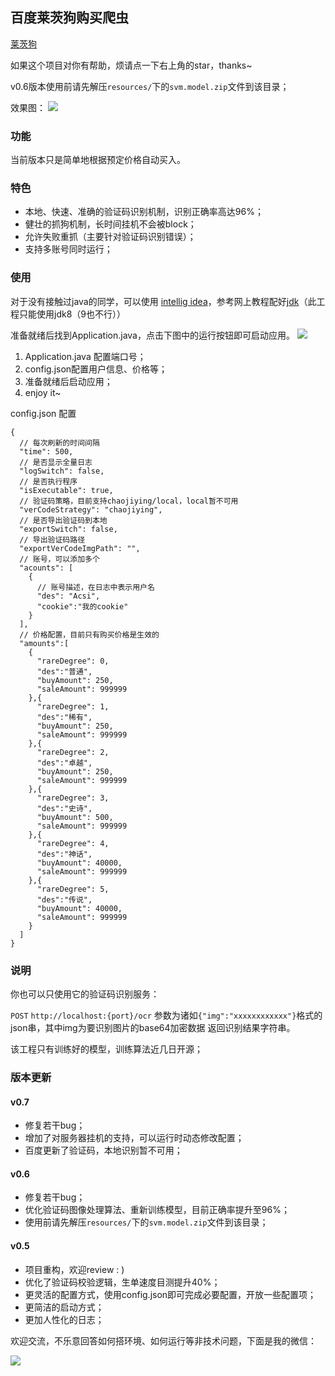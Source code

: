 ## 百度莱茨狗购买爬虫

[莱茨狗](https://pet-chain.baidu.com/)

如果这个项目对你有帮助，烦请点一下右上角的star，thanks~

v0.6版本使用前请先解压`resources/`下的`svm.model.zip`文件到该目录；

效果图：
![](https://ws4.sinaimg.cn/large/006tKfTcly1fochjbt23dj31iu0jin45.jpg)

### 功能
当前版本只是简单地根据预定价格自动买入。

### 特色
- 本地、快速、准确的验证码识别机制，识别正确率高达96%；
- 健壮的抓狗机制，长时间挂机不会被block；
- 允许失败重抓（主要针对验证码识别错误）；
- 支持多账号同时运行；

### 使用
对于没有接触过java的同学，可以使用 [intellig idea](https://www.jetbrains.com/idea/)，参考网上教程配好[jdk](http://www.oracle.com/technetwork/java/javase/downloads/jdk8-downloads-2133151.html)（此工程只能使用jdk8（9也不行））

准备就绪后找到Application.java，点击下图中的运行按钮即可启动应用。
![](https://ws4.sinaimg.cn/large/006tKfTcly1foaizv2a2ej30lo0cq75v.jpg)

1. Application.java 配置端口号；
2. config.json配置用户信息、价格等；
3. 准备就绪后启动应用；
4. enjoy it~

config.json 配置
```
{
  // 每次刷新的时间间隔
  "time": 500,
  // 是否显示全量日志
  "logSwitch": false,
  // 是否执行程序
  "isExecutable": true,
  // 验证码策略，目前支持chaojiying/local，local暂不可用
  "verCodeStrategy": "chaojiying",
  // 是否导出验证码到本地
  "exportSwitch": false,
  // 导出验证码路径
  "exportVerCodeImgPath": "",
  // 账号，可以添加多个
  "acounts": [
    {
      // 账号描述，在日志中表示用户名
      "des": "Acsi",
      "cookie":"我的cookie"
    }
  ],
  // 价格配置，目前只有购买价格是生效的
  "amounts":[
    {
      "rareDegree": 0,
      "des":"普通",
      "buyAmount": 250,
      "saleAmount": 999999
    },{
      "rareDegree": 1,
      "des":"稀有",
      "buyAmount": 250,
      "saleAmount": 999999
    },{
      "rareDegree": 2,
      "des":"卓越",
      "buyAmount": 250,
      "saleAmount": 999999
    },{
      "rareDegree": 3,
      "des":"史诗",
      "buyAmount": 500,
      "saleAmount": 999999
    },{
      "rareDegree": 4,
      "des":"神话",
      "buyAmount": 40000,
      "saleAmount": 999999
    },{
      "rareDegree": 5,
      "des":"传说",
      "buyAmount": 40000,
      "saleAmount": 999999
    }
  ]
}
```


### 说明
你也可以只使用它的验证码识别服务：
 
`POST` `http://localhost:{port}/ocr` 参数为诸如`{"img":"xxxxxxxxxxxx"}`格式的json串，其中img为要识别图片的base64加密数据 返回识别结果字符串。
 
 该工程只有训练好的模型，训练算法近几日开源； 
 

 ### 版本更新
 #### v0.7
 - 修复若干bug；
 - 增加了对服务器挂机的支持，可以运行时动态修改配置；
 - 百度更新了验证码，本地识别暂不可用；
 
 #### v0.6
 - 修复若干bug；
 - 优化验证码图像处理算法、重新训练模型，目前正确率提升至96%；
 - 使用前请先解压`resources/`下的`svm.model.zip`文件到该目录；
 
 #### v0.5
 - 项目重构，欢迎review  : )
 - 优化了验证码校验逻辑，生单速度目测提升40%；
 - 更灵活的配置方式，使用config.json即可完成必要配置，开放一些配置项；
 - 更简洁的启动方式；
 - 更加人性化的日志；
 
 
 欢迎交流，不乐意回答如何搭环境、如何运行等非技术问题，下面是我的微信：
 
 ![](https://ws4.sinaimg.cn/large/006tKfTcly1foahsdmz9vj30e80e8t8w.jpg)
